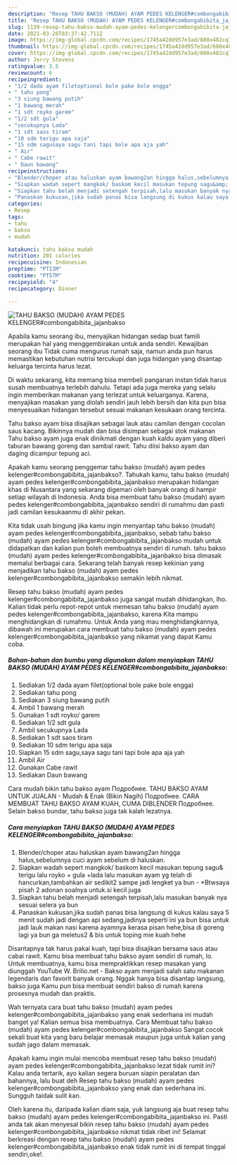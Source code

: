 ```yaml
---
description: "Resep TAHU BAKSO (MUDAH) AYAM PEDES KELENGER#combongabibita_jajanbakso Sederhana Untuk Jualan"
title: "Resep TAHU BAKSO (MUDAH) AYAM PEDES KELENGER#combongabibita_jajanbakso Sederhana Untuk Jualan"
slug: 1139-resep-tahu-bakso-mudah-ayam-pedes-kelengercombongabibita-jajanbakso-sederhana-untuk-jualan
date: 2021-03-26T03:37:42.711Z
image: https://img-global.cpcdn.com/recipes/1745a42dd957e3ad/680x482cq70/tahu-bakso-mudah-ayam-pedes-kelengercombongabibita_jajanbakso-foto-resep-utama.jpg
thumbnail: https://img-global.cpcdn.com/recipes/1745a42dd957e3ad/680x482cq70/tahu-bakso-mudah-ayam-pedes-kelengercombongabibita_jajanbakso-foto-resep-utama.jpg
cover: https://img-global.cpcdn.com/recipes/1745a42dd957e3ad/680x482cq70/tahu-bakso-mudah-ayam-pedes-kelengercombongabibita_jajanbakso-foto-resep-utama.jpg
author: Jerry Stevens
ratingvalue: 3.5
reviewcount: 6
recipeingredient:
- "1/2 dada ayam filetoptional bole pake bole engga"
- " tahu pong"
- "3 siung bawang putih"
- "1 bawang merah"
- "1 sdt royko garem"
- "1/2 sdt gula"
- "secukupnya Lada"
- "1 sdt saos tiram"
- "10 sdm terigu apa saja"
- "15 sdm sagusaya sagu tani tapi bole apa aja yah"
- " Air"
- " Cabe rawit"
- " Daun bawang"
recipeinstructions:
- "Blender/choper atau haluskan ayam bawang2an hingga halus,sebelumnya cuci ayam sebelum di haluskan."
- "Siapkan wadah sepert mangkok/ baskom kecil masukan tepung sagu&amp; terigu lalu royko + gula +lada lalu masukan ayam yg telah di hancurkan,tambahkan air sedikit2 sampe jadi lengket ya bun  *Btwsaya pisah 2 adonan soalnya untuk.si kecil juga"
- "Siapkan tahu belah menjadi setengah terpisah,lalu masukan banyak nya sesuai selera ya bun"
- "Panaskan kukusan,jika sudah panas bisa langsung di kukus kalau saya 5 menit sudah jadi dengan api sedang,jadinya seperti ini ya bun bisa untuk jadi lauk makan nasi karena ayamnya kerasa pisan hehe,bisa di goreng lagi ya bun ga meletus2 &amp; bis untuk toping mie kuah hehe"
categories:
- Resep
tags:
- tahu
- bakso
- mudah

katakunci: tahu bakso mudah 
nutrition: 201 calories
recipecuisine: Indonesian
preptime: "PT13M"
cooktime: "PT57M"
recipeyield: "4"
recipecategory: Dinner

---
```



![TAHU BAKSO (MUDAH) AYAM PEDES KELENGER#combongabibita_jajanbakso](https://img-global.cpcdn.com/recipes/1745a42dd957e3ad/680x482cq70/tahu-bakso-mudah-ayam-pedes-kelengercombongabibita_jajanbakso-foto-resep-utama.jpg)

Apabila kamu seorang ibu, menyajikan hidangan sedap buat famili merupakan hal yang menggembirakan untuk anda sendiri. Kewajiban seorang ibu Tidak cuma mengurus rumah saja, namun anda pun harus memastikan kebutuhan nutrisi tercukupi dan juga hidangan yang disantap keluarga tercinta harus lezat.

Di waktu  sekarang, kita memang bisa membeli panganan instan tidak harus susah membuatnya terlebih dahulu. Tetapi ada juga mereka yang selalu ingin memberikan makanan yang terlezat untuk keluarganya. Karena, menyajikan masakan yang diolah sendiri jauh lebih bersih dan kita pun bisa menyesuaikan hidangan tersebut sesuai makanan kesukaan orang tercinta. 

Tahu bakso ayam bisa disajikan sebagai lauk atau camilan dengan cocolan saus kacang. Bikinnya mudah dan bisa disimpan sebagai stok makanan Tahu bakso ayam juga enak dinikmati dengan kuah kaldu ayam yang diberi taburan bawang goreng dan sambal rawit. Tahu diisi bakso ayam dan daging dicampur tepung aci.

Apakah kamu seorang penggemar tahu bakso (mudah) ayam pedes kelenger#combongabibita_jajanbakso?. Tahukah kamu, tahu bakso (mudah) ayam pedes kelenger#combongabibita_jajanbakso merupakan hidangan khas di Nusantara yang sekarang digemari oleh banyak orang di hampir setiap wilayah di Indonesia. Anda bisa membuat tahu bakso (mudah) ayam pedes kelenger#combongabibita_jajanbakso sendiri di rumahmu dan pasti jadi camilan kesukaanmu di akhir pekan.

Kita tidak usah bingung jika kamu ingin menyantap tahu bakso (mudah) ayam pedes kelenger#combongabibita_jajanbakso, sebab tahu bakso (mudah) ayam pedes kelenger#combongabibita_jajanbakso mudah untuk didapatkan dan kalian pun boleh membuatnya sendiri di rumah. tahu bakso (mudah) ayam pedes kelenger#combongabibita_jajanbakso bisa dimasak memalui berbagai cara. Sekarang telah banyak resep kekinian yang menjadikan tahu bakso (mudah) ayam pedes kelenger#combongabibita_jajanbakso semakin lebih nikmat.

Resep tahu bakso (mudah) ayam pedes kelenger#combongabibita_jajanbakso juga sangat mudah dihidangkan, lho. Kalian tidak perlu repot-repot untuk memesan tahu bakso (mudah) ayam pedes kelenger#combongabibita_jajanbakso, karena Kita mampu menghidangkan di rumahmu. Untuk Anda yang mau menghidangkannya, dibawah ini merupakan cara membuat tahu bakso (mudah) ayam pedes kelenger#combongabibita_jajanbakso yang nikamat yang dapat Kamu coba.

<!--inarticleads1-->

##### Bahan-bahan dan bumbu yang digunakan dalam menyiapkan TAHU BAKSO (MUDAH) AYAM PEDES KELENGER#combongabibita_jajanbakso:

1. Sediakan 1/2 dada ayam filet(optional bole pake bole engga)
1. Sediakan  tahu pong
1. Sediakan 3 siung bawang putih
1. Ambil 1 bawang merah
1. Gunakan 1 sdt royko/ garem
1. Sediakan 1/2 sdt gula
1. Ambil secukupnya Lada
1. Sediakan 1 sdt saos tiram
1. Sediakan 10 sdm terigu apa saja
1. Siapkan 15 sdm sagu,saya sagu tani tapi bole apa aja yah
1. Ambil  Air
1. Gunakan  Cabe rawit
1. Sediakan  Daun bawang


Cara mudah bikin tahu bakso ayam Подробнее. TAHU BAKSO AYAM UNTUK JUALAN - Mudah &amp; Enak (Bikin Nagih) Подробнее. CARA MEMBUAT TAHU BAKSO AYAM KUAH, CUMA DIBLENDER Подробнее. Selain bakso bundar, tahu bakso juga tak kalah lezatnya. 

<!--inarticleads2-->

##### Cara menyiapkan TAHU BAKSO (MUDAH) AYAM PEDES KELENGER#combongabibita_jajanbakso:

1. Blender/choper atau haluskan ayam bawang2an hingga halus,sebelumnya cuci ayam sebelum di haluskan.
1. Siapkan wadah sepert mangkok/ baskom kecil masukan tepung sagu&amp; terigu lalu royko + gula +lada lalu masukan ayam yg telah di hancurkan,tambahkan air sedikit2 sampe jadi lengket ya bun  - *Btwsaya pisah 2 adonan soalnya untuk.si kecil juga
1. Siapkan tahu belah menjadi setengah terpisah,lalu masukan banyak nya sesuai selera ya bun
1. Panaskan kukusan,jika sudah panas bisa langsung di kukus kalau saya 5 menit sudah jadi dengan api sedang,jadinya seperti ini ya bun bisa untuk jadi lauk makan nasi karena ayamnya kerasa pisan hehe,bisa di goreng lagi ya bun ga meletus2 &amp; bis untuk toping mie kuah hehe


Disantapnya tak harus pakai kuah, tapi bisa disajikan bersama saus atau cabai rawit. Kamu bisa membuat tahu bakso ayam sendiri di rumah, lo. Untuk membuatnya, kamu bisa mempraktikkan resep masakan yang diunggah YouTube W. Brilio.net - Bakso ayam menjadi salah satu makanan legendaris dan favorit banyak orang. Nggak hanya bisa disantap langsung, bakso juga Kamu pun bisa membuat sendiri bakso di rumah karena prosesnya mudah dan praktis. 

Wah ternyata cara buat tahu bakso (mudah) ayam pedes kelenger#combongabibita_jajanbakso yang enak sederhana ini mudah banget ya! Kalian semua bisa membuatnya. Cara Membuat tahu bakso (mudah) ayam pedes kelenger#combongabibita_jajanbakso Sangat cocok sekali buat kita yang baru belajar memasak maupun juga untuk kalian yang sudah jago dalam memasak.

Apakah kamu ingin mulai mencoba membuat resep tahu bakso (mudah) ayam pedes kelenger#combongabibita_jajanbakso lezat tidak rumit ini? Kalau anda tertarik, ayo kalian segera buruan siapin peralatan dan bahannya, lalu buat deh Resep tahu bakso (mudah) ayam pedes kelenger#combongabibita_jajanbakso yang enak dan sederhana ini. Sungguh taidak sulit kan. 

Oleh karena itu, daripada kalian diam saja, yuk langsung aja buat resep tahu bakso (mudah) ayam pedes kelenger#combongabibita_jajanbakso ini. Pasti anda tak akan menyesal bikin resep tahu bakso (mudah) ayam pedes kelenger#combongabibita_jajanbakso nikmat tidak ribet ini! Selamat berkreasi dengan resep tahu bakso (mudah) ayam pedes kelenger#combongabibita_jajanbakso enak tidak rumit ini di tempat tinggal sendiri,oke!.

